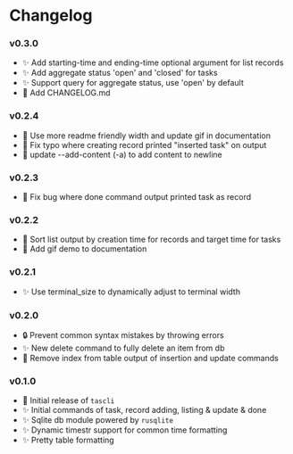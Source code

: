 # Changelog

### v0.3.0

- ✨ Add starting-time and ending-time optional argument for list records
- ✨ Add aggregate status 'open' and 'closed' for tasks
- ✨ Support query for aggregate status, use 'open' by default
- 📝 Add CHANGELOG.md

### v0.2.4

- 📝 Use more readme friendly width and update gif in documentation
- 🐛 Fix typo where creating record printed "inserted task" on output
- 🔄 update --add-content (-a) to add content to newline

### v0.2.3

- 🐛 Fix bug where done command output printed task as record

### v0.2.2

- 🔄 Sort list output by creation time for records and target time for tasks
- 📝 Add gif demo to documentation

### v0.2.1

- ✨ Use terminal_size to dynamically adjust to terminal width

### v0.2.0

- 🔒 Prevent common syntax mistakes by throwing errors
- ✨ New delete command to fully delete an item from db
- 🐛 Remove index from table output of insertion and update commands

### v0.1.0

- 🚀 Initial release of `tascli`
- ✨ Initial commands of task, record adding, listing & update & done
- ✨ Sqlite db module powered by `rusqlite`
- ✨ Dynamic timestr support for common time formatting
- ✨ Pretty table formatting
